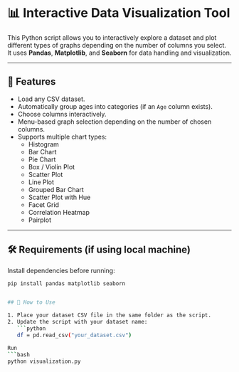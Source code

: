 # 📊 Interactive Data Visualization Tool  

This Python script allows you to interactively explore a dataset and plot different types of graphs depending on the number of columns you select. It uses **Pandas**, **Matplotlib**, and **Seaborn** for data handling and visualization.  

---

## 🚀 Features
- Load any CSV dataset.  
- Automatically group ages into categories (if an `Age` column exists).  
- Choose columns interactively.  
- Menu-based graph selection depending on the number of chosen columns.  
- Supports multiple chart types:
  - Histogram  
  - Bar Chart  
  - Pie Chart  
  - Box / Violin Plot  
  - Scatter Plot  
  - Line Plot  
  - Grouped Bar Chart  
  - Scatter Plot with Hue  
  - Facet Grid  
  - Correlation Heatmap  
  - Pairplot  

---

## 🛠️ Requirements (if using local machine)
Install dependencies before running:
```bash
pip install pandas matplotlib seaborn


## 🔧 How to Use

1. Place your dataset CSV file in the same folder as the script.  
2. Update the script with your dataset name:  
   ```python
   df = pd.read_csv("your_dataset.csv")

Run 
```bash
python visualization.py
